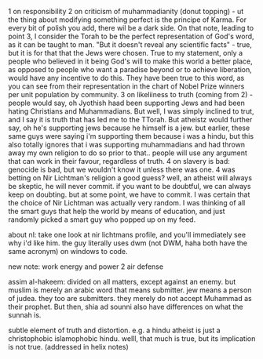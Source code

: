 1 on responsibility
2 on criticism of muhammadianity (donut topping) - ut the thing about modifying something perfect is the principe of Karma.  For every bit of polish you add, there wil be a dark side. On that note, leading to point 3, I consider the Torah to be the perfect representation of God's word, as it can be taught to man. "But it doesn't reveal any scientific facts" - true, but it is for that that the Jews were chosen. True to my statement, only a people who believed in it being God's will to make this world a better place, as opposed to people who want a paradise beyond or to achieve liberation, would have any incentive to do this. They have been true to this word, as you can see from their representation in the chart of Nobel Prize winners per unit population by community.
3 on likeliiness to truth (coming from 2) - people would say, oh Jyothish haad been supporting Jews and had been hating Christians and Muhammadians. But well, I was simply inclined to trut, and I say it is truth that has led me to the TTorah. But atheistz would further say, oh he's supporting jews because he himself is a jew. but earlier, these same guys were saying i'm supporting them because i was a hindu, but this also totally ignores that i was supporting muhammadians and had thrown away my own religion to do so prior to that.. people will use any argument that can work in their favour, regardless of truth.
4 on slavery is bad: genocide is bad, but we wouldn't know it unless there was one.
4 was betting on Nir Lichtman's religion a good guess? well, an atheist will always be skeptic, he will never commit. if you want to be doubtful, we can always keep on doubting. but at some point, we have to commit. I was certain that the choice of Nir Lichtman  was actually very random. I was thinking of all the smart guys that help the world by means of education, and just randomly picked a smart guy who popped up on my feed.

about nl: take one look at nir lichtmans profile, and you'll immediately see why i'd like him. the guy literally uses dwm (not DWM, haha both have the same acronym) on windows to code.

new note: work energy and power 2
air defense

assim al-hakeem: divided on all matters, except against an enemy. but muslim is merely an arabic word that means submitter. jew means a person of judea.  they too are submitters. they merely do not accept Muhammad as their prophet. But then, shia ad sounni also have differences on what the sunnah is. 

subtle element of truth and distortion. e.g. a hindu atheist is just a christophobic islamophobic hindu. welll, that much is true, but  its implication is not true. (addressed in helix notes)